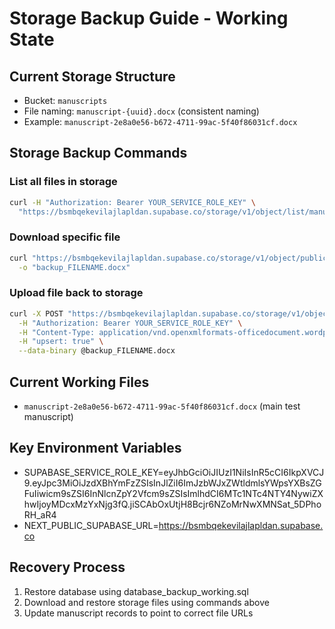 # Storage Backup Guide - Working State

## Current Storage Structure
- Bucket: `manuscripts`
- File naming: `manuscript-{uuid}.docx` (consistent naming)
- Example: `manuscript-2e8a0e56-b672-4711-99ac-5f40f86031cf.docx`

## Storage Backup Commands

### List all files in storage
```bash
curl -H "Authorization: Bearer YOUR_SERVICE_ROLE_KEY" \
  "https://bsmbqekevilajlapldan.supabase.co/storage/v1/object/list/manuscripts"
```

### Download specific file
```bash
curl "https://bsmbqekevilajlapldan.supabase.co/storage/v1/object/public/manuscripts/FILENAME.docx" \
  -o "backup_FILENAME.docx"
```

### Upload file back to storage
```bash
curl -X POST "https://bsmbqekevilajlapldan.supabase.co/storage/v1/object/manuscripts/FILENAME.docx" \
  -H "Authorization: Bearer YOUR_SERVICE_ROLE_KEY" \
  -H "Content-Type: application/vnd.openxmlformats-officedocument.wordprocessingml.document" \
  -H "upsert: true" \
  --data-binary @backup_FILENAME.docx
```

## Current Working Files
- `manuscript-2e8a0e56-b672-4711-99ac-5f40f86031cf.docx` (main test manuscript)

## Key Environment Variables
- SUPABASE_SERVICE_ROLE_KEY=eyJhbGciOiJIUzI1NiIsInR5cCI6IkpXVCJ9.eyJpc3MiOiJzdXBhYmFzZSIsInJlZiI6ImJzbWJxZWtldmlsYWpsYXBsZGFuIiwicm9sZSI6InNlcnZpY2Vfcm9sZSIsImlhdCI6MTc1NTc4NTY4NywiZXhwIjoyMDcxMzYxNjg3fQ.jiSCAbOxUtjH8Bcjr6NZoMrNwXMNSat_5DPhoRH_aR4
- NEXT_PUBLIC_SUPABASE_URL=https://bsmbqekevilajlapldan.supabase.co

## Recovery Process
1. Restore database using database_backup_working.sql
2. Download and restore storage files using commands above
3. Update manuscript records to point to correct file URLs